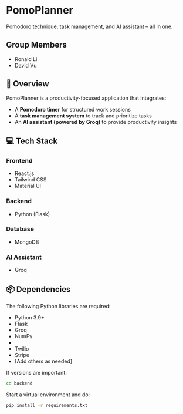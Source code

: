 # PomoPlanner  
Pomodoro technique, task management, and AI assistant – all in one.  

## Group Members
- Ronald Li
- David Vu

## 📄 Overview  
PomoPlanner is a productivity-focused application that integrates:  
- A **Pomodoro timer** for structured work sessions  
- A **task management system** to track and prioritize tasks  
- An **AI assistant (powered by Groq)** to provide productivity insights  

## 💻 Tech Stack  
### Frontend  
- React.js  
- Tailwind CSS  
- Material UI  

### Backend  
- Python (Flask)  

### Database  
- MongoDB  

### AI Assistant  
- Groq

## 📦 Dependencies

The following Python libraries are required:

- Python 3.9+
- Flask
- Groq
- NumPy
- 
- Twilio
- Stripe
- [Add others as needed]

If versions are important:      
```bash
cd backend
```

Start a virtual environment and do:
```bash
pip install -r requirements.txt
```
